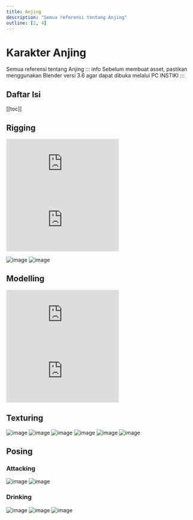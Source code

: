 ```yaml
---
title: Anjing
description: "Semua referensi tentang Anjing"
outline: [2, 4]
---
```

# Karakter Anjing
Semua referensi tentang Anjing
::: info
Sebelum membuat asset, pastikan menggunakan Blender versi 3.6 agar dapat dibuka melalui PC INSTIKI
:::
## Daftar Isi
[[toc]]
## Rigging
<iframe
  src="https://www.youtube.com/embed/DmGlaKeLBVY"
  title="YouTube video player"
  frameBorder="0"
  allow="accelerometer; autoplay; clipboard-write; encrypted-media; gyroscope; picture-in-picture"
  allowFullScreen
></iframe>
<iframe
  src="https://www.youtube.com/embed/tLrRlXxM5Yw"
  title="YouTube video player"
  frameBorder="0"
  allow="accelerometer; autoplay; clipboard-write; encrypted-media; gyroscope; picture-in-picture"
  allowFullScreen
></iframe>

![image](/anjing/1-cd1cda4313adfb0d382ffebc17b962735c46042f_2_1035x747.jpeg)
![image](/rwwalkc.png)

## Modelling
<iframe
  src="https://www.youtube.com/embed/OpCDZXxvTOI"
  title="YouTube video player"
  frameBorder="0"
  allow="accelerometer; autoplay; clipboard-write; encrypted-media; gyroscope; picture-in-picture"
  allowFullScreen
></iframe>
<iframe
  src="https://www.youtube.com/embed/_ICUvZ41-e0"
  title="YouTube video player"
  frameBorder="0"
  allow="accelerometer; autoplay; clipboard-write; encrypted-media; gyroscope; picture-in-picture"
  allowFullScreen
></iframe>

## Texturing
![image](/anjing/superb-cg-jc0l219a3-foureyeddog-display-chase-02.jpg)
![image](/anjing/superb-cg-foureyeddog-effect-map02.jpg)
![image](/anjing/superb-cg-foureyeddog-effect-map03.jpg)
![image](/anjing/superb-cg-foureyeddog-effect-map04.jpg)
![image](/anjing/superb-cg-foureyeddog-effect-map05.jpg)
![image](/anjing/superb-cg-foureyeddog-effect-map06.jpg)

## Posing
### Attacking
![image](/anjing/attacking/istockphoto-1048217784-612x612.jpg)
![image](/anjing/attacking/v4-460px-Tell-if-a-Dog-Is-Going-to-Attack-Step-9.jpg)

### Drinking
![image](/anjing/drinking.webp)
![image](/anjing/drinking/free-photo-of-white-dog-drinking-water.jpeg)
![image](/anjing/drinking/istockphoto-1357952867-612x612.jpg)

